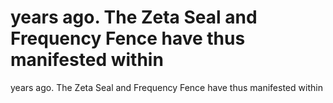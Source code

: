 # years ago. The Zeta Seal and Frequency Fence have thus manifested within

years ago. The Zeta Seal and Frequency Fence have thus manifested within